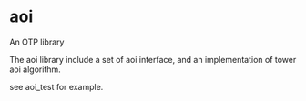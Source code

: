 aoi
=====

An OTP library

The aoi library include a set of aoi interface, and an implementation of tower aoi algorithm.

see aoi_test for example.
